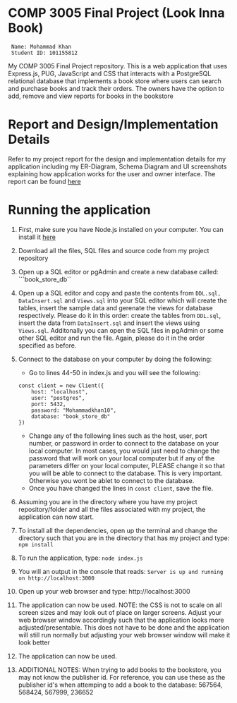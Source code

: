# COMP 3005 Final Project (Look Inna Book)
     Name: Mohammad Khan
     Student ID: 101155812
    
My COMP 3005 Final Project repository. This is a web application that uses Express.js, PUG, JavaScript and CSS that interacts with a PostgreSQL relational database that implements a book store where users can search and purchase books and track their orders. The owners have the option to add, remove and view reports for books in the bookstore

# Report and Design/Implementation Details
Refer to my project report for the design and implementation details for my application including my ER-Diagram, Schema Diagram and UI screenshots explaining how application works for the user and owner interface. The report can be found [here](https://docs.google.com/document/d/1cUCTM5_nMSjrVPp7yCXcQD60gOzRGHUKaBYmEpswaKs/edit?usp=sharing)

# Running the application
1. First, make sure you have Node.js installed on your computer. You can install it [here](https://nodejs.org/en/)
2. Download all the files, SQL files and source code from my project repository
3. Open up a SQL editor or pgAdmin and create a new database called: ```book_store_db``
4. Open up a SQL editor and copy and paste the contents from ```DDL.sql, DataInsert.sql``` and ```Views.sql``` into your SQL editor which will create the tables, insert the sample data and gerenate the views for database respectively. Please do it in this order: create the tables from ```DDL.sql```, insert the data from ```DataInsert.sql``` and insert the views using ``Views.sql``. Additonally you can open the SQL files in pgAdmin or some other SQL editor and run the file. Again, please do it in the order specified as before.
5. Connect to the database on your computer by doing the following:
    - Go to lines 44-50 in index.js and you will see the following:
    ```
    const client = new Client({
        host: "localhost",
        user: "postgres",
        port: 5432,
        password: "Mohammadkhan10",
        database: "book_store_db"
    })
    
    ```       
     - Change any of the following lines such as the host, user, port number, or password in order to connect to the database on your local computer. In most cases, you would just need to change the password that will work on your local computer but if any of the parameters differ on your local computer, PLEASE change it so that you will be able to connect to the database. This is very important. Otherwise you wont be ablet to connect to the database.
     - Once you have changed the lines in ```const client```, save the file.

6. Assuming you are in the directory where you have my project repository/folder and all the files associated with my project, the application can now start.
7. To install all the dependencies, open up the terminal and change the directory such that you are in the directory that has my project and type: ```npm install```
8. To run the application, type: ```node index.js```
9. You will an output in the console that reads: ```Server is up and running on http://localhost:3000```
10. Open up your web browser and type: http://localhost:3000
11. The application can now be used. NOTE: the CSS is not to scale on all screen sizes and may look out of place on larger screens. Adjust your web browser window accordingly such that the application looks more adjusted/presentable. This does not have to be done and the application will still run normally but adjusting your web browser window will make it look better
12. The application can now be used.
13. ADDITIONAL NOTES: When trying to add books to the bookstore, you may not know the publisher id. For reference, you can use these as the publisher id's when attemping to add a book to the database: 567564, 568424, 567999, 236652

